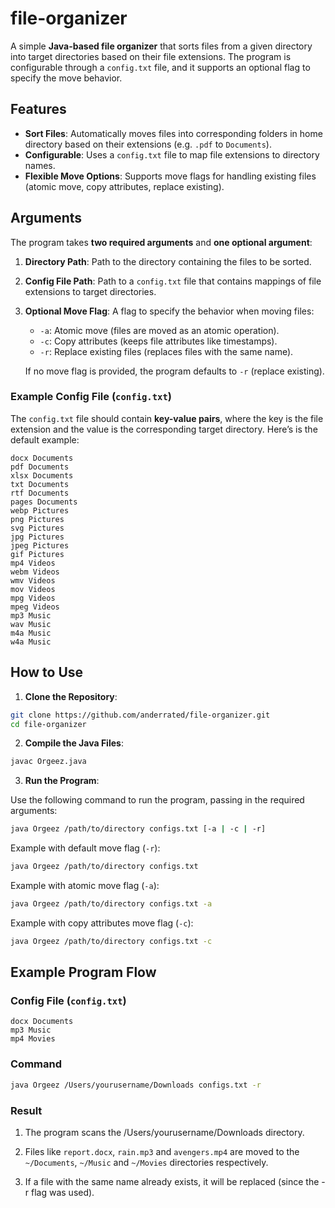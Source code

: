 # file-organizer

A simple **Java-based file organizer** that sorts files from a given directory into target directories based on their file extensions. The program is configurable through a `config.txt` file, and it supports an optional flag to specify the move behavior.

## Features

- **Sort Files**: Automatically moves files into corresponding folders in home directory based on their extensions (e.g. `.pdf` to `Documents`).
- **Configurable**: Uses a `config.txt` file to map file extensions to directory names.
- **Flexible Move Options**: Supports move flags for handling existing files (atomic move, copy attributes, replace existing).

## Arguments

The program takes **two required arguments** and **one optional argument**:

1. **Directory Path**: Path to the directory containing the files to be sorted.
2. **Config File Path**: Path to a `config.txt` file that contains mappings of file extensions to target directories.
3. **Optional Move Flag**: A flag to specify the behavior when moving files:

   - `-a`: Atomic move (files are moved as an atomic operation).
   - `-c`: Copy attributes (keeps file attributes like timestamps).
   - `-r`: Replace existing files (replaces files with the same name).

   If no move flag is provided, the program defaults to `-r` (replace existing).

### Example Config File (`config.txt`)

The `config.txt` file should contain **key-value pairs**, where the key is the file extension and the value is the corresponding target directory. Here’s is the default example:

```
docx Documents
pdf Documents
xlsx Documents
txt Documents
rtf Documents
pages Documents
webp Pictures
png Pictures
svg Pictures
jpg Pictures
jpeg Pictures
gif Pictures
mp4 Videos
webm Videos
wmv Videos
mov Videos
mpg Videos
mpeg Videos
mp3 Music
wav Music
m4a Music
w4a Music
```

## How to Use

1. **Clone the Repository**:

```bash
git clone https://github.com/anderrated/file-organizer.git
cd file-organizer
```

2. **Compile the Java Files**:

```bash
javac Orgeez.java
```

3. **Run the Program**:

Use the following command to run the program, passing in the required arguments:

```bash
java Orgeez /path/to/directory configs.txt [-a | -c | -r]
```

Example with default move flag (`-r`):

```bash
java Orgeez /path/to/directory configs.txt
```

Example with atomic move flag (`-a`):

```bash
java Orgeez /path/to/directory configs.txt -a
```

Example with copy attributes move flag (`-c`):

```bash
java Orgeez /path/to/directory configs.txt -c
```

## Example Program Flow

### Config File (`config.txt`)

```
docx Documents
mp3 Music
mp4 Movies
```

### Command

```bash
java Orgeez /Users/yourusername/Downloads configs.txt -r
```

### Result

1. The program scans the /Users/yourusername/Downloads directory.

2. Files like `report.docx`, `rain.mp3` and `avengers.mp4` are moved to the `~/Documents`, `~/Music` and `~/Movies` directories respectively.

3. If a file with the same name already exists, it will be replaced (since the -r flag was used).
